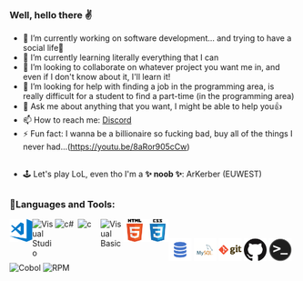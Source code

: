 ### Well, hello there ✌


- 🔭 I’m currently working on software development... and trying to have a social life🤣
- 🌱 I’m currently learning literally everything that I can
- 👯 I’m looking to collaborate on whatever project you want me in, and even if I don't know about it, I'll learn it!
- 🤔 I’m looking for help with finding a job in the programming area, is really difficult for a student to find a part-time (in the programming area)
- 💬 Ask me about anything that you want, I might be able to help you👍
- 📫 How to reach me: [Discord](https://discord.com/users/607265809793941514)
- ⚡ Fun fact: I wanna be a billionaire so fucking bad, buy all of the things I never had...(https://youtu.be/8aRor905cCw)
##
- 🕹 Let's play LoL, even tho I'm a **✨ noob ✨**: ArKerber (EUWEST)
##
### 🔨Languages and Tools:
<img align="left" alt="Visual Studio Code" width="40px" src="https://raw.githubusercontent.com/github/explore/80688e429a7d4ef2fca1e82350fe8e3517d3494d/topics/visual-studio-code/visual-studio-code.png" />
<img align="left" alt="Visual Studio" width="40px" src="https://upload.wikimedia.org/wikipedia/commons/thumb/5/59/Visual_Studio_Icon_2019.svg/768px-Visual_Studio_Icon_2019.svg.png" />
<img align="left" alt="c#" width="40px" src="https://seeklogo.com/images/C/c-sharp-c-logo-02F17714BA-seeklogo.com.png" />
<img align="left" alt="c" width="40px" src="https://cdn.iconscout.com/icon/free/png-512/c-programming-569564.png" />
<img align="left" alt="Visual Basic" width="40px" src="https://upload.wikimedia.org/wikipedia/commons/thumb/4/40/VB.NET_Logo.svg/1024px-VB.NET_Logo.svg.png" />
<img align="left" alt="HTML5" width="40px" src="https://raw.githubusercontent.com/github/explore/80688e429a7d4ef2fca1e82350fe8e3517d3494d/topics/html/html.png" />
<img align="left" alt="CSS3" width="40px" src="https://raw.githubusercontent.com/github/explore/80688e429a7d4ef2fca1e82350fe8e3517d3494d/topics/css/css.png" />
<br />
<br />
<div align="left">
 <img alt="SQL" width="40px" src="https://raw.githubusercontent.com/github/explore/80688e429a7d4ef2fca1e82350fe8e3517d3494d/topics/sql/sql.png" />
 <img alt="MySQL" width="40px" src="https://raw.githubusercontent.com/github/explore/80688e429a7d4ef2fca1e82350fe8e3517d3494d/topics/mysql/mysql.png" />
 <img alt="Git" width="40px" src="https://raw.githubusercontent.com/github/explore/80688e429a7d4ef2fca1e82350fe8e3517d3494d/topics/git/git.png" />
 <img alt="GitHub" width="40px" src="https://raw.githubusercontent.com/github/explore/78df643247d429f6cc873026c0622819ad797942/topics/github/github.png" />
 <img alt="Terminal" width="40px" src="https://raw.githubusercontent.com/github/explore/80688e429a7d4ef2fca1e82350fe8e3517d3494d/topics/terminal/terminal.png" />
 <img alt="Cobol" width="40px" src="https://www.oriongovernance.com/wp-content/uploads/2019/11/Artboard-32.png" />
 <img alt="RPM" width="40px" src="https://i.imgur.com/QY8hbEN.jpg"/>
</div>
